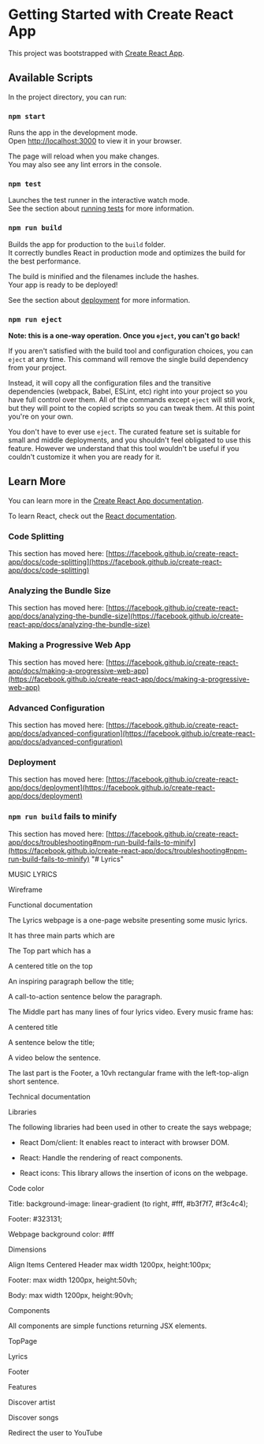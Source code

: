 # Getting Started with Create React App

This project was bootstrapped with [Create React App](https://github.com/facebook/create-react-app).

## Available Scripts

In the project directory, you can run:

### `npm start`

Runs the app in the development mode.\
Open [http://localhost:3000](http://localhost:3000) to view it in your browser.

The page will reload when you make changes.\
You may also see any lint errors in the console.

### `npm test`

Launches the test runner in the interactive watch mode.\
See the section about [running tests](https://facebook.github.io/create-react-app/docs/running-tests) for more information.

### `npm run build`

Builds the app for production to the `build` folder.\
It correctly bundles React in production mode and optimizes the build for the best performance.

The build is minified and the filenames include the hashes.\
Your app is ready to be deployed!

See the section about [deployment](https://facebook.github.io/create-react-app/docs/deployment) for more information.

### `npm run eject`

**Note: this is a one-way operation. Once you `eject`, you can't go back!**

If you aren't satisfied with the build tool and configuration choices, you can `eject` at any time. This command will remove the single build dependency from your project.

Instead, it will copy all the configuration files and the transitive dependencies (webpack, Babel, ESLint, etc) right into your project so you have full control over them. All of the commands except `eject` will still work, but they will point to the copied scripts so you can tweak them. At this point you're on your own.

You don't have to ever use `eject`. The curated feature set is suitable for small and middle deployments, and you shouldn't feel obligated to use this feature. However we understand that this tool wouldn't be useful if you couldn't customize it when you are ready for it.

## Learn More

You can learn more in the [Create React App documentation](https://facebook.github.io/create-react-app/docs/getting-started).

To learn React, check out the [React documentation](https://reactjs.org/).

### Code Splitting

This section has moved here: [https://facebook.github.io/create-react-app/docs/code-splitting](https://facebook.github.io/create-react-app/docs/code-splitting)

### Analyzing the Bundle Size

This section has moved here: [https://facebook.github.io/create-react-app/docs/analyzing-the-bundle-size](https://facebook.github.io/create-react-app/docs/analyzing-the-bundle-size)

### Making a Progressive Web App

This section has moved here: [https://facebook.github.io/create-react-app/docs/making-a-progressive-web-app](https://facebook.github.io/create-react-app/docs/making-a-progressive-web-app)

### Advanced Configuration

This section has moved here: [https://facebook.github.io/create-react-app/docs/advanced-configuration](https://facebook.github.io/create-react-app/docs/advanced-configuration)

### Deployment

This section has moved here: [https://facebook.github.io/create-react-app/docs/deployment](https://facebook.github.io/create-react-app/docs/deployment)

### `npm run build` fails to minify

This section has moved here: [https://facebook.github.io/create-react-app/docs/troubleshooting#npm-run-build-fails-to-minify](https://facebook.github.io/create-react-app/docs/troubleshooting#npm-run-build-fails-to-minify)
"# Lyrics" 

MUSIC LYRICS 

 

Wireframe 

 

 

Functional documentation 

The Lyrics webpage is a one-page website presenting some music lyrics. 

It has three main parts which are  

The Top part which has a 

A centered title on the top 

An inspiring paragraph bellow the title; 

A call-to-action sentence below the paragraph. 

The Middle part has many lines of four lyrics video. Every music frame has: 

A centered title 

A sentence below the title; 

A video below the sentence. 

The last part is the Footer, a 10vh rectangular frame with the left-top-align short sentence. 

Technical documentation 

 

Libraries 

The following libraries had been used in other to create the says webpage; 

- React Dom/client: It enables react to interact with browser DOM. 

- React: Handle the rendering of react components. 

- React icons: This library allows the insertion of icons on the webpage. 

 

 

Code color 

 

Title: background-image: linear-gradient (to right, #fff, #b3f7f7, #f3c4c4); 

 

Footer: #323131; 

 

Webpage background color: #fff 

 

Dimensions  

Align Items Centered Header max width 1200px, height:100px; 

Footer: max width 1200px, height:50vh; 

Body: max width 1200px, height:90vh; 

 

 

Components 

All components are simple functions returning JSX elements. 

TopPage 

Lyrics 

Footer 

Features 

Discover artist 

Discover songs 

Redirect the user to YouTube 

 

 
